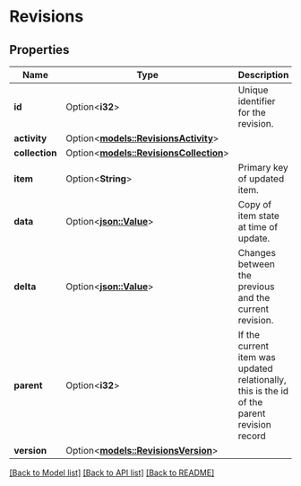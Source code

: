 # Revisions

## Properties

Name | Type | Description | Notes
------------ | ------------- | ------------- | -------------
**id** | Option<**i32**> | Unique identifier for the revision. | [optional]
**activity** | Option<[**models::RevisionsActivity**](Revisions_activity.md)> |  | [optional]
**collection** | Option<[**models::RevisionsCollection**](Revisions_collection.md)> |  | [optional]
**item** | Option<**String**> | Primary key of updated item. | [optional]
**data** | Option<[**json::Value**](.md)> | Copy of item state at time of update. | [optional]
**delta** | Option<[**json::Value**](.md)> | Changes between the previous and the current revision. | [optional]
**parent** | Option<**i32**> | If the current item was updated relationally, this is the id of the parent revision record | [optional]
**version** | Option<[**models::RevisionsVersion**](Revisions_version.md)> |  | [optional]

[[Back to Model list]](../README.md#documentation-for-models) [[Back to API list]](../README.md#documentation-for-api-endpoints) [[Back to README]](../README.md)


